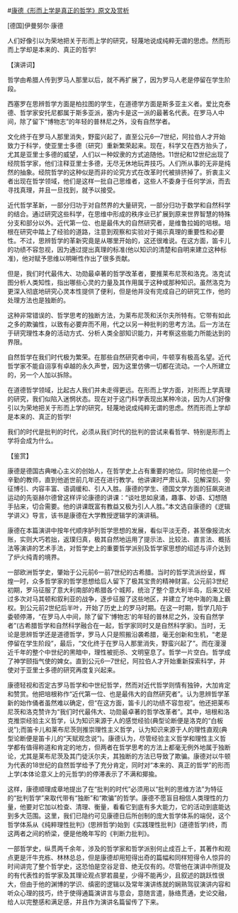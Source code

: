 #[康德《形而上学是真正的哲学》原文及赏析](https://www.vrrw.net/wx/14696.html)

[德国]伊曼努尔·康德

人们好像引以为荣地把关于形而上学的研究，轻蔑地说成纯粹无谓的思虑。然而形而上学却是本来的、真正的哲学!

【演讲词】

哲学由希腊人传到罗马人那里以后，就不再扩展了，因为罗马人老是停留在学生阶段。

西塞罗在思辨哲学方面是柏拉图的学生，在道德学方面是斯多亚主义者。爱比克泰德、哲学家安托尼都属于斯多亚派，塞内卡是这一派的最著名代表。在罗马人中间，除了留下“博物志”的年轻的普林尼之外，没有自然学者。

文化终于在罗马人那里消失，野蛮兴起了，直至公元6—7世纪，阿拉伯人才开始致力于科学，使亚里士多德〔研究〕重新繁荣起来。现在，科学又在西方抬头了，尤其是亚里士多德的威望，人们以一种奴隶的方式追随他。11世纪和12世纪出现了经院哲学家，他们注释亚里士多德，无尽无休地玩弄技巧。人们所从事的无非是纯然的抽象。经院哲学的这种似是而非的论究方式在改革时代被排挤掉了。折衷主义者出现在哲学领域，他们是这样一批自己思维者，这些人不委身于任何学派，而去寻找真理，并且一旦找到，就予以接受。

近代哲学革新，一部分归功于对自然界的大量研究，一部分归功于数学和自然科学的结合。通过研究这些科学，在思维中形成的秩序业已扩展到原来世界智慧的特殊分支和部分以外。近代第一位、也是最伟大的自然研究者，是维鲁拉姆的培根。培根在研究中踏上了经验的道路，注意到观察和实验对于揭示真理的重要性和必要性。不过，思辨哲学的革新究竟是从哪里开始的，这还很难说。在这方面，笛卡儿的功绩不容忽视，因为通过提出真理的标准(他以知识的清楚和自明来建立这种标准)，他对赋予思维以明晰性作出了很多贡献。

但是，我们时代最伟大、功勋最卓著的哲学改革者，要推莱布尼茨和洛克。洛克试图分析人类知性，指出哪些心灵的力量及其作用属于这种或那种知识。虽然洛克为更深入彻底地研究心灵本性提供了便利，但是他并没有完成自己的研究工作，他的处理方法也是独断的。

这种非常错误的、哲学思考的独断方法，为莱布尼茨和沃尔夫所特有。它带有如此之多的欺骗性，以致有必要弃而不用，代之以另一种批判的思考方法。后一方法在于研究理性本身的活动方式、分析人类全部知识能力，并考察这些能力所能达到的界限。

自然哲学在我们时代极为繁荣。在那些自然研究者中间，牛顿享有极高名望。近代哲学家不能自诩享有卓越的永久声誉，因为这里仿佛一切都在流动。一个人所建立的，另一个人加以拆除。

在道德哲学领域，比起古人我们并未走得更远。在形而上学方面，对形而上学真理的研究，我们似陷入迷惘状态。现在对于这门科学表现出某种冷淡，因为人们好像引以为荣地把关于形而上学的研究，轻蔑地说成纯粹无谓的思虑。然而形而上学却是本来的、真正的哲学!

我们的时代是批判的时代，必须从我们时代的批判的尝试来看哲学、特别是形而上学将会成为什么。



【鉴赏】

康德是德国古典唯心主义的创始人，在哲学史上占有重要的地位。同时他也是一个辛勤的教师，直到他逝世前几年还在进行教学。他讲课时严肃认真、见解深刻、旁征博引、内容丰富、语调缓和、引人入胜。康德的学生、德国文学方面的狂飙突进运动的先驱赫尔德曾这样评论康德的讲课：“谈吐思如泉涌，趣事、妙语、幻想随手拈来，切合需要。他的讲课既富有教益又极为引人人胜。”本文选自康德的《逻辑学讲义》导言，该书是康德在大学教授逻辑学的演讲稿。

康德在本篇演讲中按年代顺序胪列哲学思想的发展，看似平淡无奇，甚至像报流水账，实则大巧若拙，返璞归真，极其自然地运用了提示法、比较法、直言法、概括法等演讲的艺术手法，对哲学史上的重要哲学派别及哲学家思想的绍述与评介达到了炉火纯青的境界。

一部欧洲哲学史，肇始于公元前6一前7世纪的古希腊。当时的哲学流派纷呈，辉煌一时，众多哲学家的哲学思想给后人留下了极其宝贵的精神财富。公元前3世纪初期，罗马征服了意大利南部的希腊各个城邦，统治了整个意大利半岛，后来又经过多次对马其顿和叙利亚的战争，逐步征服了这些地区，并建立了地中海的海上霸权。到公元前2世纪后半叶，开始了历史上的罗马时期。在这一时期，哲学几陷于委顿停滞，“在罗马人中间，除了留下‘博物志’的年轻的普林尼之外，没有自然学者”(古希腊哲学和自然科学融合在一起，哲学家同时又是自然科学家)。当时，无论是思辨哲学还是道德哲学，罗马人只是照搬沿袭希腊，毫无创新和生机，“老是停留在学生阶段”，最后，“文化终于在罗马人那里消失，野蛮兴起了”。而在漫漫近千年的整个中世纪的黑暗中，理性被扼杀、文明窒息了。哲学一片空白。哲学成了神学颐指气使的婢女。直到公元6—7世纪，阿拉伯人才开始重新探索科学，并使对于亚里士多德的研究再度复兴起来。

康德轻视和否定古罗马哲学和中世纪哲学，然而对近代哲学则情有独钟，大加肯定和赞赏。他把培根称作“近代第一位、也是最伟大的自然研究者”。认为思辨哲学革新的始作俑者虽然难以确定，但“在这方面，笛卡儿的功绩不容忽视”。他还把莱布尼茨和洛克赞许为“我们时代最伟大、功勋最卓著的哲学改革者”。其中，培根和洛克推崇经验主义哲学，认为知识来源于人的感觉经验(典型论断便是洛克的“白板说”);而笛卡儿和莱布尼茨则推崇理性主义哲学，认为知识来源于人的理性直观(典型论断便是笛卡儿的“天赋观念说”)。康德认为，尽管经验主义哲学和理性主义哲学都有值得称道和肯定的地方，但两者在哲学思考的方法上都毫无例外地属于独断论，尤其是莱布尼茨及其门徒沃尔夫，其独断的方法已导致了欺骗。康德对以牛顿为代表的18世纪的自然哲学给予了充分肯定，同时对“本来的、真正的哲学”的形而上学(本体论意义上的元哲学)的停滞表示了不满和揶揄。

这样，康德顺理成章地提出了在“批判的时代”必须用以“批判的思维方法”为特征的“批判哲学”来取代带有“独断”和“欺骗”的哲学。康德不愿盲目相信人类理性的力量，他要对它加以检查、清理、衡量，看看它到底有多大能力，它的活动到底能达到多大范围。这里，我们已隐约可见康德日后所创制的庞大哲学体系的端倪，这个哲学体系从《纯粹理性批判》(思辨哲学)始到《实践理性批判》(道德哲学)终，而这两者之间的桥梁，便是他晚年写的《判断力批判》。

一部哲学史，纵贯两千余年，涉及的哲学家和哲学派别何止成百上千，其著作和观点更是汗牛充栋、林林总总，但是康德却用短得出奇的篇幅和同样短得令人惊异的时间讲完了整个哲学史，这恐怕是空谷足音、绝无仅有的。尽管他在演讲中所提及的有代表性的哲学家及其理论观点寥若晨星，少得不能再少，且叙述的跳跃性很大，但由于他的渊博的学识、缜密的逻辑以及常年演讲练就的娴熟驾驭演讲内容和听众心理的技巧，终于使得通篇演讲言与意会，意随言遣，脉络贯通，史论交融，给人以完整感和满足感，并且作为演讲名篇留传了下来。

